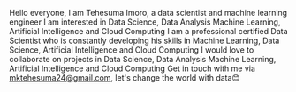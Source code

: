 Hello everyone, I am Tehesuma Imoro, a data scientist and machine learning engineer 
I am interested in Data Science, Data Analysis Machine Learning, Artificial Intelligence and Cloud Computing 
I am a professional certified Data Scientist who is constantly developing his skills in Machine Learning, Data Science, Artificial Intelligence and Cloud Computing 
I would love to collaborate on projects in Data Science, Data Analysis Machine Learning, Artificial Intelligence and Cloud Computing 
Get in touch with me via mktehesuma24@gmail.com, let's change the world with data😊
